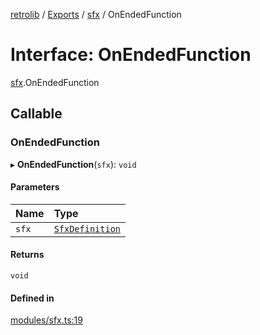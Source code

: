 [retrolib](../README.md) / [Exports](../modules.md) / [sfx](../modules/sfx.md) / OnEndedFunction

# Interface: OnEndedFunction

[sfx](../modules/sfx.md).OnEndedFunction

## Callable

### OnEndedFunction

▸ **OnEndedFunction**(`sfx`): `void`

#### Parameters

| Name | Type |
| :------ | :------ |
| `sfx` | [`SfxDefinition`](../classes/SfxDefinition.md) |

#### Returns

`void`

#### Defined in

[modules/sfx.ts:19](https://github.com/philbgarner/retrolib/blob/d6d017d/src/modules/sfx.ts#L19)
